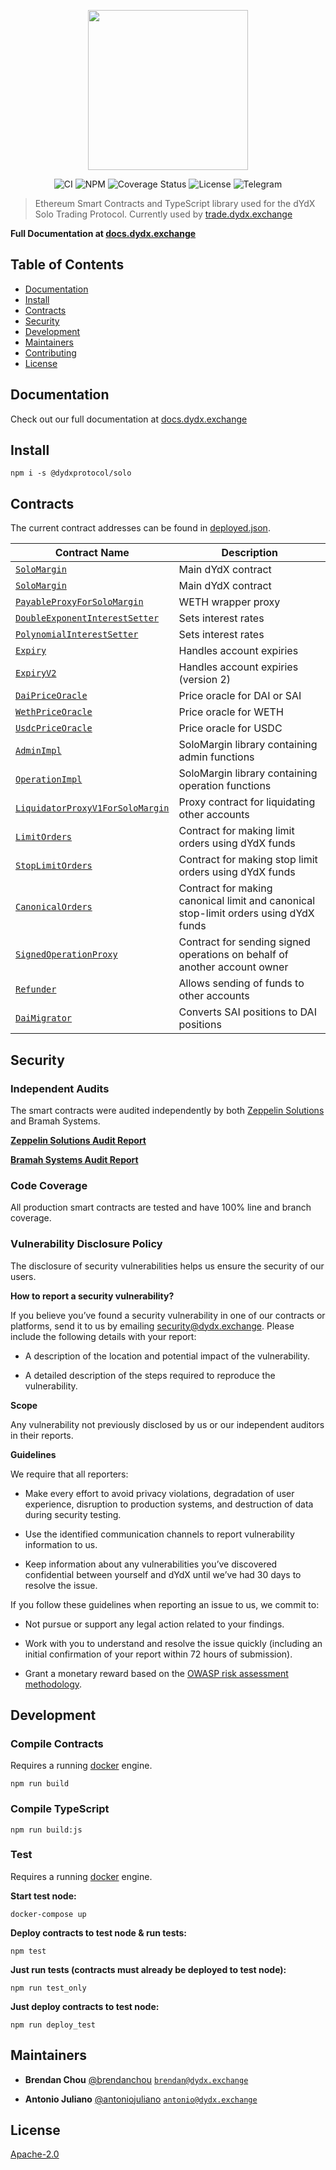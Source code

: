 <p align="center"><img src="https://s3.amazonaws.com/dydx-assets/logo_large_white.png" width="256" /></p>

<div align="center">
  <a href="https://circleci.com/gh/dydxprotocol/workflows/solo/tree/master" style="text-decoration:none;">
    <img src="https://img.shields.io/circleci/project/github/dydxprotocol/solo.svg" alt='CI' />
  </a>
  <a href='https://www.npmjs.com/package/@dydxprotocol/solo' style="text-decoration:none;">
    <img src='https://img.shields.io/npm/v/@dydxprotocol/solo.svg' alt='NPM' />
  </a>
  <a href='https://coveralls.io/github/dydxprotocol/solo' style="text-decoration:none;">
    <img src='https://coveralls.io/repos/github/dydxprotocol/solo/badge.svg?t=toKMwT' alt='Coverage Status' />
  </a>
  <a href='https://github.com/dydxprotocol/solo/blob/master/LICENSE' style="text-decoration:none;">
    <img src='https://img.shields.io/github/license/dydxprotocol/protocol.svg?longCache=true' alt='License' />
  </a>
  <a href='https://t.me/joinchat/GBnMlBb9mQblQck2pThTgw' style="text-decoration:none;">
    <img src='https://img.shields.io/badge/chat-on%20telegram-9cf.svg?longCache=true' alt='Telegram' />
  </a>
</div>

> Ethereum Smart Contracts and TypeScript library used for the dYdX Solo Trading Protocol. Currently used by [trade.dydx.exchange](https://trade.dydx.exchange)

**Full Documentation at [docs.dydx.exchange](https://docs.dydx.exchange)**

## Table of Contents

 - [Documentation](#documentation)
 - [Install](#install)
 - [Contracts](#contracts)
 - [Security](#security)
 - [Development](#development)
 - [Maintainers](#maintainers)
 - [Contributing](#contributing)
 - [License](#license)

## Documentation

Check out our full documentation at [docs.dydx.exchange](https://docs.dydx.exchange)

## Install

`npm i -s @dydxprotocol/solo`

## Contracts

The current contract addresses can be found in [deployed.json](./migrations/deployed.json).

| Contract Name | Description |
| ------------- | ------------- |
|[`SoloMargin`](./contracts/protocol/SoloMargin.sol)|Main dYdX contract|
|[`SoloMargin`](./contracts/protocol/SoloMargin.sol)|Main dYdX contract|
|[`PayableProxyForSoloMargin`](./contracts/external/proxies/PayableProxyForSoloMargin.sol)|WETH wrapper proxy|
|[`DoubleExponentInterestSetter`](./contracts/external/interestsetters/DoubleExponentInterestSetter.sol)|Sets interest rates|
|[`PolynomialInterestSetter`](./contracts/external/interestsetters/PolynomialInterestSetter.sol)|Sets interest rates|
|[`Expiry`](./contracts/external/traders/Expiry.sol)|Handles account expiries|
|[`ExpiryV2`](./contracts/external/traders/ExpiryV2.sol)|Handles account expiries (version 2)|
|[`DaiPriceOracle`](./contracts/external/oracles/DaiPriceOracle.sol)|Price oracle for DAI or SAI|
|[`WethPriceOracle`](./contracts/external/oracles/WethPriceOracle.sol)|Price oracle for WETH|
|[`UsdcPriceOracle`](./contracts/external/oracles/UsdcPriceOracle.sol)|Price oracle for USDC|
|[`AdminImpl`](./contracts/protocol/impl/AdminImpl.sol)|SoloMargin library containing admin functions|
|[`OperationImpl`](./contracts/protocol/impl/OperationImpl.sol)|SoloMargin library containing operation functions|
|[`LiquidatorProxyV1ForSoloMargin`](./contracts/external/proxies/LiquidatorProxyV1ForSoloMargin.sol)|Proxy contract for liquidating other accounts|
|[`LimitOrders`](./contracts/external/traders/LimitOrders.sol)|Contract for making limit orders using dYdX funds|
|[`StopLimitOrders`](./contracts/external/traders/StopLimitOrders.sol)|Contract for making stop limit orders using dYdX funds|
|[`CanonicalOrders`](./contracts/external/traders/CanonicalOrders.sol)|Contract for making canonical limit and canonical stop-limit orders using dYdX funds|
|[`SignedOperationProxy`](./contracts/external/proxies/SignedOperationProxy.sol)|Contract for sending signed operations on behalf of another account owner|
|[`Refunder`](./contracts/external/traders/Refunder.sol)|Allows sending of funds to other accounts|
|[`DaiMigrator`](./contracts/external/traders/DaiMigrator.sol)|Converts SAI positions to DAI positions|

## Security

### Independent Audits

The smart contracts were audited independently by both
[Zeppelin Solutions](https://zeppelin.solutions/) and Bramah Systems.

**[Zeppelin Solutions Audit Report](https://blog.zeppelin.solutions/solo-margin-protocol-audit-30ac2aaf6b10)**

**[Bramah Systems Audit Report](https://s3.amazonaws.com/dydx-assets/dYdX_Audit_Report_Bramah_Systems.pdf)**

### Code Coverage

All production smart contracts are tested and have 100% line and branch coverage.

### Vulnerability Disclosure Policy

The disclosure of security vulnerabilities helps us ensure the security of our users.

**How to report a security vulnerability?**

If you believe you’ve found a security vulnerability in one of our contracts or platforms,
send it to us by emailing [security@dydx.exchange](mailto:security@dydx.exchange).
Please include the following details with your report:

* A description of the location and potential impact of the vulnerability.

* A detailed description of the steps required to reproduce the vulnerability.

**Scope**

Any vulnerability not previously disclosed by us or our independent auditors in their reports.

**Guidelines**

We require that all reporters:

* Make every effort to avoid privacy violations, degradation of user experience,
disruption to production systems, and destruction of data during security testing.

* Use the identified communication channels to report vulnerability information to us.

* Keep information about any vulnerabilities you’ve discovered confidential between yourself and
dYdX until we’ve had 30 days to resolve the issue.

If you follow these guidelines when reporting an issue to us, we commit to:

* Not pursue or support any legal action related to your findings.

* Work with you to understand and resolve the issue quickly
(including an initial confirmation of your report within 72 hours of submission).

* Grant a monetary reward based on the [OWASP risk assessment methodology](https://medium.com/dydxderivatives/announcing-bug-bounties-for-the-dydx-margin-trading-protocol-d0c817d1cda4).


## Development

### Compile Contracts

Requires a running [docker](https://docker.com) engine.

`npm run build`

### Compile TypeScript

`npm run build:js`

### Test

Requires a running [docker](https://docker.com) engine.

**Start test node:**

`docker-compose up`

**Deploy contracts to test node & run tests:**

`npm test`

**Just run tests (contracts must already be deployed to test node):**

`npm run test_only`

**Just deploy contracts to test node:**

`npm run deploy_test`

## Maintainers

 - **Brendan Chou**
 [@brendanchou](https://github.com/BrendanChou)
 [`brendan@dydx.exchange`](mailto:brendan@dydx.exchange)

 - **Antonio Juliano**
 [@antoniojuliano](https://github.com/AntonioJuliano)
 [`antonio@dydx.exchange`](mailto:antonio@dydx.exchange)

## License

[Apache-2.0](./blob/master/LICENSE)
